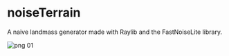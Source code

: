 # noiseTerrain
A naive landmass generator made with Raylib and the FastNoiseLite library.  

![png 01](https://images2.imgbox.com/7c/7f/x9xfGBR2_o.png)
